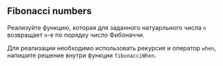 ## Fibonacci numbers

Реализуйте функцию, которая для заданного натуарльного числа `n` возвращает `n`-е по порядку число Фибоначчи.

Для реализации необходимо использовать рекурсия и оператор `when`, напишите решение внутри функции `fibonacciWhen`.
